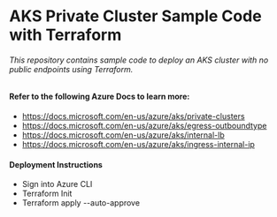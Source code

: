 # AKS Private Cluster Sample Code with Terraform
###### This repository contains sample code to deploy an AKS cluster with no public endpoints using Terraform. 

#### Refer to the following Azure Docs to learn more:

- https://docs.microsoft.com/en-us/azure/aks/private-clusters
- https://docs.microsoft.com/en-us/azure/aks/egress-outboundtype
- https://docs.microsoft.com/en-us/azure/aks/internal-lb
- https://docs.microsoft.com/en-us/azure/aks/ingress-internal-ip

#### Deployment Instructions
- Sign into Azure CLI
- Terraform Init
- Terraform apply --auto-approve